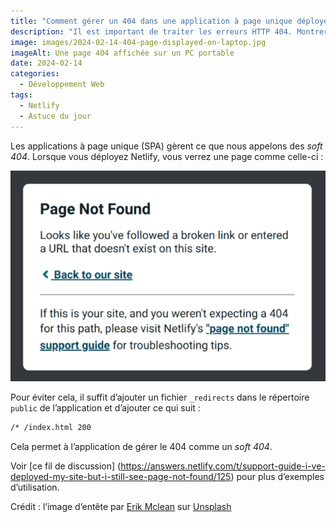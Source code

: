 ```yaml
---
title: "Comment gérer un 404 dans une application à page unique déployée sur Netlify ?"
description: "Il est important de traiter les erreurs HTTP 404. Montrer une page conviviale est un must en termes d’UX. Sans cela, vous risquez de perdre un client. Sur les applications web constituées d’un document HTML unique déployé sur Netlify, il faut toutefois ajuster la configuration pour que les erreurs 404 soient gérées par l’application."
image: images/2024-02-14-404-page-displayed-on-laptop.jpg
imageAlt: Une page 404 affichée sur un PC portable
date: 2024-02-14
categories:
  - Développement Web
tags:
  - Netlify
  - Astuce du jour
---
```


Les applications à page unique (SPA) gèrent ce que nous appelons des _soft 404_. Lorsque vous déployez Netlify, vous verrez une page comme celle-ci :

![Page 404 _Not Found_ de Netlify](images/netlify-404-page.png)

Pour éviter cela, il suffit d’ajouter un fichier `_redirects` dans le répertoire `public` de l’application et d’ajouter ce qui suit :

```txt
/* /index.html 200
```

Cela permet à l’application de gérer le 404 comme un _soft 404_.

Voir [ce fil de discussion] (https://answers.netlify.com/t/support-guide-i-ve-deployed-my-site-but-i-still-see-page-not-found/125) pour plus d’exemples d’utilisation.

Crédit : l’image d’entête par [Erik Mclean](https://unsplash.com/@introspectivedsgn?utm_content=creditCopyText&utm_medium=referral&utm_source=unsplash) sur [Unsplash](https://unsplash.com/photos/black-asus-laptop-computer-showing-3-00-sxiSod0tyYQ?utm_content=creditCopyText&utm_medium=referral&utm_source=unsplash)
